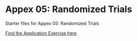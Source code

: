 
# Appex 05: Randomized Trials

<!-- badges: start -->
<!-- badges: end -->

Starter files for Appex 05: Randomized Trials

[Find the Application Exercise here](https://sta-679-s22.github.io/appex/05-randomized-trials.html)


